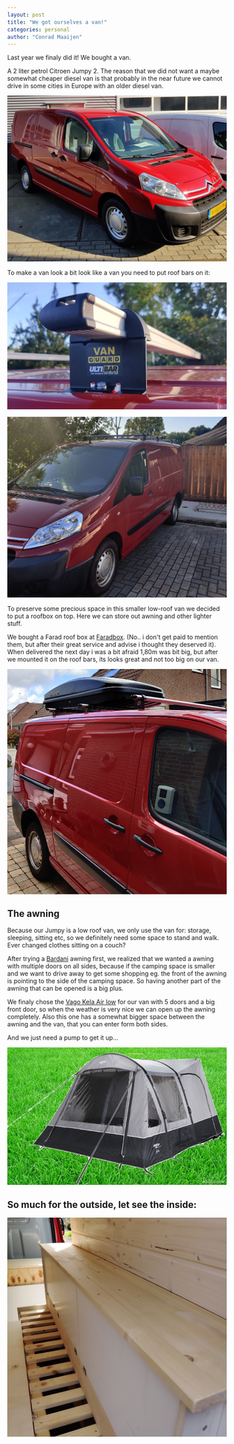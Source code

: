 ```yaml
---
layout: post
title: "We got ourselves a van!"
categories: personal
author: "Conrad Maaijen"
---
```


Last year we finaly did it! We bought a van.

<!--more-->

A 2 liter petrol Citroen Jumpy 2. The reason that we did not want
a maybe somewhat cheaper diesel van is that probably in the near future we cannot drive in some cities in Europe with an older diesel van.

![In front of the car dealer](/assets/jumpy/bought-a-van.jpg)

To make a van look a bit look like a van you need to put roof bars on it:

![First: the bars](/assets/jumpy/ulti-bars.jpg)

![The result with bars](/assets/jumpy/jumpy.jpg)

To preserve some precious space in this smaller low-roof van we decided to put a roofbox on top. Here we can store out awning and other lighter stuff.

We bought a Farad roof box at [Faradbox](https://www.faradbox.nl). (No.. i don't get paid to mention them, but after their great service and advise i thought they deserved it). When delivered the next day i was a bit afraid 1,80m was bit big, but after we mounted it on the roof bars, its looks great and not too big on our van.

![The Roofbox](/assets/jumpy/our-jumpy.jpg)

## The awning

Because our Jumpy is a low roof van, we only use the van for:
storage, sleeping, sitting etc, so we definitely need some space to stand and walk. Ever changed clothes sitting on a couch?

After trying a [Bardani](https://www.dewitschijndel.nl/bardani-midway-bustent/) awning first, we realized that we wanted a awning with multiple doors on all sides, because if the camping space is smaller and we want to drive away to get some shopping eg. the front of the awning is pointing to the side of the camping space. So having another part of the awning that can be opened is a big plus.

We finaly chose the [Vago Kela Air low](https://www.vango.co.uk/nl/awnings/150-kela-v-air-low.html) for our van with 5 doors and a big front door, so when the weather is very nice we can open up the awning completely. Also this one has a somewhat bigger space between the awning and the van, that you can enter form both sides.

And we just need a pump to get it up...

![](/assets/jumpy/vango-kela-low-awning2.jpg)

## So much for the outside, let see the inside:

![Our side-table](/assets/jumpy/side-table.jpg)
